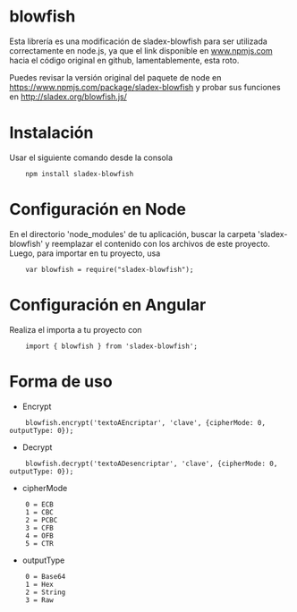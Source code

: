 # blowfish

Esta librería es una modificación de sladex-blowfish para ser utilizada correctamente en node.js,
ya que el link disponible en www.npmjs.com hacia el código original en github, lamentablemente, esta roto.

Puedes revisar la versión original del paquete de node en https://www.npmjs.com/package/sladex-blowfish 
y probar sus funciones en http://sladex.org/blowfish.js/


# Instalación

Usar el siguiente comando desde la consola 
``` 
	npm install sladex-blowfish
``` 

# Configuración en Node

En el directorio 'node_modules' de tu aplicación, buscar la carpeta 'sladex-blowfish' y reemplazar el contenido con los archivos de este proyecto.
Luego, para importar en tu proyecto, usa
``` 
	var blowfish = require("sladex-blowfish");
``` 

# Configuración en Angular

Realiza el importa a tu proyecto con
``` 
	import { blowfish } from 'sladex-blowfish';
``` 

# Forma de uso
- Encrypt
``` 
	blowfish.encrypt('textoAEncriptar', 'clave', {cipherMode: 0, outputType: 0});
``` 
	
- Decrypt
``` 
	blowfish.decrypt('textoADesencriptar', 'clave', {cipherMode: 0, outputType: 0});
``` 
	
- cipherMode
``` 
    0 = ECB
    1 = CBC
    2 = PCBC
    3 = CFB
    4 = OFB
    5 = CTR
```

- outputType
```
    0 = Base64
    1 = Hex
    2 = String
    3 = Raw
```
